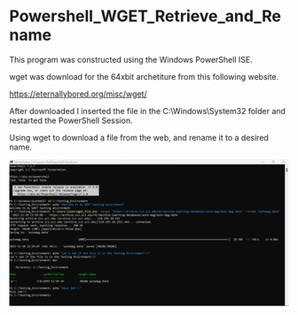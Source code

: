 # Powershell_WGET_Retrieve_and_Rename

This program was constructed using the Windows PowerShell ISE.

wget was download for the 64xbit archetiture from this following website.

<a href="https://eternallybored.org/misc/wget/"> https://eternallybored.org/misc/wget/ </a>

After downloaded I inserted the file in the C:\Windows\System32 folder and restarted the PowerShell Session.

Using wget to download a file from the web, and rename it to a desired name.

![Powershell dry run](WGET_Test.png)
